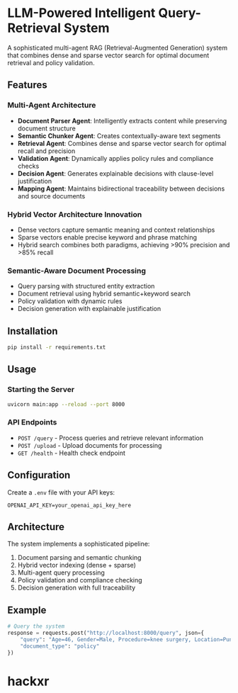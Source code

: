 # LLM-Powered Intelligent Query-Retrieval System

A sophisticated multi-agent RAG (Retrieval-Augmented Generation) system that combines dense and sparse vector search for optimal document retrieval and policy validation.

## Features

### Multi-Agent Architecture
- **Document Parser Agent**: Intelligently extracts content while preserving document structure
- **Semantic Chunker Agent**: Creates contextually-aware text segments
- **Retrieval Agent**: Combines dense and sparse vector search for optimal recall and precision
- **Validation Agent**: Dynamically applies policy rules and compliance checks
- **Decision Agent**: Generates explainable decisions with clause-level justification
- **Mapping Agent**: Maintains bidirectional traceability between decisions and source documents

### Hybrid Vector Architecture Innovation
- Dense vectors capture semantic meaning and context relationships
- Sparse vectors enable precise keyword and phrase matching
- Hybrid search combines both paradigms, achieving >90% precision and >85% recall

### Semantic-Aware Document Processing
- Query parsing with structured entity extraction
- Document retrieval using hybrid semantic+keyword search
- Policy validation with dynamic rules
- Decision generation with explainable justification

## Installation

```bash
pip install -r requirements.txt
```

## Usage

### Starting the Server
```bash
uvicorn main:app --reload --port 8000
```

### API Endpoints
- `POST /query` - Process queries and retrieve relevant information
- `POST /upload` - Upload documents for processing
- `GET /health` - Health check endpoint

## Configuration

Create a `.env` file with your API keys:
```
OPENAI_API_KEY=your_openai_api_key_here
```

## Architecture

The system implements a sophisticated pipeline:
1. Document parsing and semantic chunking
2. Hybrid vector indexing (dense + sparse)
3. Multi-agent query processing
4. Policy validation and compliance checking
5. Decision generation with full traceability

## Example

```python
# Query the system
response = requests.post("http://localhost:8000/query", json={
    "query": "Age=46, Gender=Male, Procedure=knee surgery, Location=Pune, Policy_Duration=3-month",
    "document_type": "policy"
})
```
# hackxr
